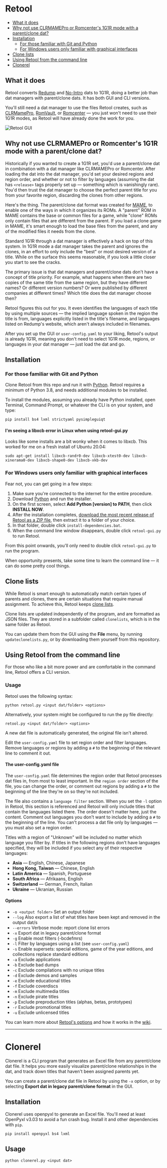 # Retool
* [What it does](#what-it-does)
* [Why not use CLRMAMEPro or Romcenter's 1G1R mode with a parent/clone dat?](#why-not-use-clrmamepro-or-romcenters-1G1R-mode-with-a-parent-clone-dat)
* [Installation](#installation)
  * [For those familiar with Git and Python](#for-those-familiar-with-git-and-python)
  * [For Windows users only familiar with graphical interfaces](#for-windows-users-only-familiar-with-graphical-interfaces)
* [Clone lists](#clone-lists)
* [Using Retool from the command line](#using-retool-from-the-command-line)
* [Clonerel](#clonerel)


## What it does

Retool converts [Redump](http://redump.org/) and
[No-Intro](https://www.no-intro.org/) dats to 1G1R, doing a better job than
dat managers with parent/clone dats. It has both GUI and CLI versions.

You'll still need a dat manager to use the files Retool creates, such as
[CLRMamePro](https://mamedev.emulab.it/clrmamepro/),
[RomVault](https://www.romvault.com/), or
[Romcenter](https://www.romcenter.com/) &mdash; you just won't need to use
their 1G1R modes, as Retool will have already done the work for you.

![Retool GUI](https://github.com/unexpectedpanda/retool/wiki/images/retool-gui.png)

## Why not use CLRMAMEPro or Romcenter's 1G1R mode with a parent/clone dat?

Historically if you wanted to create a 1G1R set, you'd use a parent/clone dat in
combination with a dat manager like CLRMAMEPro or Romcenter. After loading the
dat into the dat manager, you'd set your desired regions and region order, and
whether or not to filter by languages (assuming the dat has `<release>` tags
properly set up &mdash; something which is vanishingly rare). You'd then trust
the dat manager to choose the perfect parent title for you from your favorite
region, discarding the clones from other regions.

Here's the thing. The parent/clone dat format was created for
[MAME](https://www.mamedev.org), to enable one of the ways in which it organizes
its ROMs. A "parent" ROM in MAME contains the base or common files for a game,
while "clone" ROMs only contain files that are different from the parent. If you
load a clone game in MAME, it's smart enough to load the base files from the
parent, and any of the modified files it needs from the clone.

Standard 1G1R through a dat manager is effectively a hack on top of this system.
In 1G1R mode a dat manager takes the parent and ignores the clones, in an effort
to only include the "best" or most desired version of a title. While on the
surface this seems reasonable, if you look a little closer you start to see the
cracks.

The primary issue is that dat managers and parent/clone dats don't have a
concept of title priority. For example, what happens when there are two copies
of the same title from the same region, but they have different names? Or
different version numbers? Or were published by different companies at different
times? Which title does the dat manager choose then?

Retool figures this out for you. It even identifies the languages of each title
by using multiple sources &mdash; the implied language spoken in the region the
title is from, languages explicitly listed in the title's filename, and
languages listed on Redump's website, which aren't always included in filenames.

After you set up the GUI or `user-config.yaml` to your liking, Retool's output
is already 1G1R, meaning you don't need to select 1G1R mode, regions, or
languages in your dat manager &mdash; just load the dat and go.


## Installation

### For those familiar with Git and Python
Clone Retool from this repo and run it with
[Python](https://www.python.org/). Retool requires a minimum of Python 3.8,
and needs additional modules to be installed.

To install the modules, assuming you already have Python installed, open
Terminal, Command Prompt, or whatever the CLI is on your system, and type:

```shell
pip install bs4 lxml strictyaml pysimpleguiqt
```

#### I'm seeing a libxcb error in Linux when using retool-gui.py

Looks like some installs are a bit wonky when it comes to libxcb. This worked
for me on a fresh install of Ubuntu 20.04:

```
sudo apt-get install libxcb-randr0-dev libxcb-xtest0-dev libxcb-xinerama0-dev libxcb-shape0-dev libxcb-xkb-dev
```

### For Windows users only familiar with graphical interfaces
Fear not, you can get going in a few steps:

1. Make sure you're connected to the internet for the entire procedure.
1. Download [Python](https://www.python.org/downloads/) and run the installer.
1. On the first screen, select **Add Python [version] to PATH**, then click **INSTALL NOW**.
1. After the installation completes,
   [download the most recent release of Retool as a ZIP file](https://github.com/unexpectedpanda/retool/archive/master.zip),
   then extract it to a folder of your choice.
1. In that folder, double click `install-dependencies.bat`.
1. When the command line window disappears, double click `retool-gui.py` to
   run Retool.

From this point onwards, you'll only need to double click `retool-gui.py` to run the
program.

When opportunity presents, take some time to learn the command line &mdash; it can
do some pretty cool things.


## Clone lists

While Retool is smart enough to automatically match certain types of parents and
clones, there are certain situations that require manual assignment. To achieve
this, Retool keeps
[clone lists](https://github.com/unexpectedpanda/retool/wiki/Clone-lists).

Clone lists are updated independently of the program, and are formatted as JSON
files. They are stored in a subfolder called `clonelists`, which is in the same
folder as Retool.

You can update them from the GUI using the **File** menu, by running
`updateclonelists.py`, or by downloading them yourself from this repository.


## Using Retool from the command line

For those who like a bit more power and are comfortable in the command line,
Retool offers a CLI version.

### Usage

Retool uses the following syntax:

```shell
python retool.py <input dat/folder> <options>
```

Alternatively, your system might be configured to run the py file directly:

```shell
retool.py <input dat/folder> <options>
```

A new dat file is automatically generated, the original file isn't altered.

Edit the `user-config.yaml` file to set region order and filter languages.
Remove languages or regions by adding a `#` to the beginning of the relevant
line to comment it out.

#### The user-config.yaml file

The `user-config.yaml` file determines the region order that Retool processes
dat files in, from most to least important. In the `region order` section of
the file, you can change the order, or comment out regions by adding a `#` to
the beginning of the line they're on so they're not included.

The file also contains a `language filter` section. When you set the `-l`
option in Retool, this section is referenced and Retool will only include
titles that contain the languages listed there. The order doesn't matter here,
just the content. Comment out languages you don't want to include by adding a
`#` to the beginning of the line. You can't process a dat file only by
languages &mdash; you must also set a region order.

Titles with a region of "Unknown" will be included no matter which language you
filter by. If titles in the following regions don't have languages specified,
they will be included if you select any of their respective languages:

- **Asia** &mdash; English, Chinese, Japanese
- **Hong Kong, Taiwan** &mdash; Chinese, English
- **Latin America** &mdash; Spanish, Portuguese
- **South Africa** &mdash; Afrikaans, English
- **Switzerland** &mdash; German, French, Italian
- **Ukraine** &mdash; Ukranian, Russian

#### Options

* `-o <output folder>` Set an output folder
* `--log` Also export a list of what titles have been kept and removed in the
  output dat/s
* `--errors` Verbose mode: report clone list errors
* `-x` Export dat in legacy parent/clone format
* `-g` Enable most filters (-bcdefmrs)
* `-l` Filter by languages using a list (see `user-config.yaml`)
* `-s` Enable supersets: special editions, game of the year
  editions, and collections replace standard editions
* `-a` Exclude applications
* `-b` Exclude bad dumps
* `-c` Exclude compilations with no unique titles
* `-d` Exclude demos and samples
* `-e` Exclude educational titles
* `-f` Exclude coverdiscs
* `-m` Exclude multimedia titles
* `-n` Exclude pirate titles
* `-p` Exclude preproduction titles (alphas, betas, prototypes)
* `-r` Exclude promotional titles
* `-u` Exclude unlicensed titles

You can learn more about
[Retool's options](https://github.com/unexpectedpanda/retool/wiki/Usage-and-options#More-options-information)
and how it works in the [wiki](https://github.com/unexpectedpanda/retool/wiki/).

<hr>

# Clonerel

Clonerel is a CLI program that generates an Excel file from any parent/clone
dat file. It helps you more easily visualize parent/clone relationships
in the dat, and track down titles that haven't been assigned parents yet.

You can create a parent/clone dat file in Retool by using the `-x` option, or
by selecting **Export dat in legacy parent/clone format** in the GUI.


## Installation

Clonerel uses openpyxl to generate an Excel file. You'll need at least OpenPyxl
v3.03 to avoid a fun crash bug. Install it and other dependencies with `pip`.

```shell
pip install openpyxl bs4 lxml
```

## Usage

```shell
python clonerel.py <input dat>
```